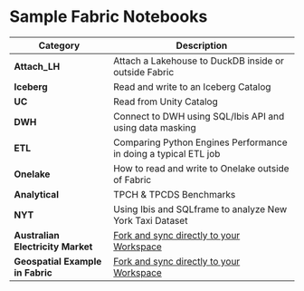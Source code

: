 

# Sample Fabric Notebooks

| **Category**                         | **Description**                                                                                          |
|--------------------------------------|----------------------------------------------------------------------------------------------------------|
| **Attach_LH**                        | Attach a Lakehouse to DuckDB inside or outside Fabric                                           |
| **Iceberg**                        | Read and write to an Iceberg Catalog                                          |
| **UC**                        | Read from Unity Catalog                                         |
| **DWH**                        | Connect to DWH using SQL/Ibis API and using data masking                                          |
| **ETL**                              | Comparing Python Engines Performance in doing a typical ETL job                                           |
| **Onelake**                          | How to read and write to Onelake outside of Fabric                                                        |
| **Analytical**                       | TPCH & TPCDS Benchmarks                                                                                   |
| **NYT**                               | Using Ibis and SQLframe to analyze New York Taxi Dataset                                              |
| **Australian Electricity Market**    | [Fork and sync directly to your Workspace](https://github.com/djouallah/aemo_fabric)                      |
| **Geospatial Example in Fabric**     | [Fork and sync directly to your Workspace](https://github.com/djouallah/fabric_gis)                       |




